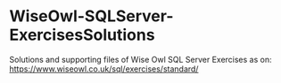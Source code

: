 # WiseOwl-SQLServer-ExercisesSolutions
Solutions and supporting files of Wise Owl SQL Server Exercises as on: 
https://www.wiseowl.co.uk/sql/exercises/standard/
